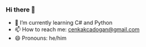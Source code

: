 ### Hi there 👋

- 🌱 I’m currently learning C# and Python
- 📫 How to reach me: cenkakcadogan@gmail.com
- 😄 Pronouns: he/him

<!--
**CenkAk/CenkAk** is a ✨ _special_ ✨ repository because its `README.md` (this file) appears on your GitHub profile.

Here are some ideas to get you started:

- 🌱 I’m currently learning C# and Python
- 🤔 I’m looking for help with internship
- 📫 How to reach me: cenkakcadogan@gmail.com
- 😄 Pronouns: he/him
-->
